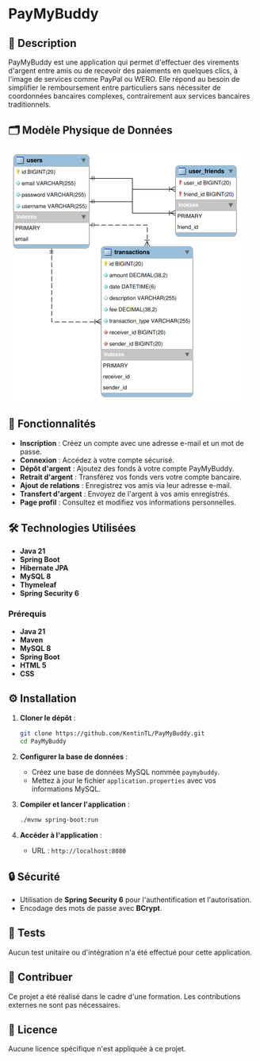 # PayMyBuddy

## 📜 Description
PayMyBuddy est une application qui permet d'effectuer des virements d'argent entre amis ou de recevoir des paiements en quelques clics, à l'image de services comme PayPal ou WERO. Elle répond au besoin de simplifier le remboursement entre particuliers sans nécessiter de coordonnées bancaires complexes, contrairement aux services bancaires traditionnels.

## 🗂️ Modèle Physique de Données
![Modèle Physique de Données](./data_model.png)

## 🚀 Fonctionnalités
- **Inscription** : Créez un compte avec une adresse e-mail et un mot de passe.
- **Connexion** : Accédez à votre compte sécurisé.
- **Dépôt d'argent** : Ajoutez des fonds à votre compte PayMyBuddy.
- **Retrait d'argent** : Transférez vos fonds vers votre compte bancaire.
- **Ajout de relations** : Enregistrez vos amis via leur adresse e-mail.
- **Transfert d'argent** : Envoyez de l'argent à vos amis enregistrés.
- **Page profil** : Consultez et modifiez vos informations personnelles.

## 🛠️ Technologies Utilisées
- **Java 21**
- **Spring Boot**
- **Hibernate JPA**
- **MySQL 8**
- **Thymeleaf**
- **Spring Security 6**

### Prérequis
- **Java 21**
- **Maven**
- **MySQL 8**
- **Spring Boot**
- **HTML 5**
- **CSS**

## ⚙️ Installation
1. **Cloner le dépôt** :
   ```bash
   git clone https://github.com/KentinTL/PayMyBuddy.git
   cd PayMyBuddy
   ```
2. **Configurer la base de données** :
   - Créez une base de données MySQL nommée `paymybuddy`.
   - Mettez à jour le fichier `application.properties` avec vos informations MySQL.

3. **Compiler et lancer l'application** :
   ```bash
   ./mvnw spring-boot:run
   ```
4. **Accéder à l'application** :
   - URL : `http://localhost:8080`

## 🔒 Sécurité
- Utilisation de **Spring Security 6** pour l'authentification et l'autorisation.
- Encodage des mots de passe avec **BCrypt**.

## 🧪 Tests
Aucun test unitaire ou d'intégration n'a été effectué pour cette application.

## 🤝 Contribuer
Ce projet a été réalisé dans le cadre d'une formation. Les contributions externes ne sont pas nécessaires.

## 🏅 Licence
Aucune licence spécifique n'est appliquée à ce projet.